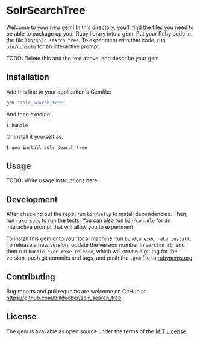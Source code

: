 # SolrSearchTree

Welcome to your new gem! In this directory, you'll find the files you need to be able to package up your Ruby library into a gem. Put your Ruby code in the file `lib/solr_search_tree`. To experiment with that code, run `bin/console` for an interactive prompt.

TODO: Delete this and the text above, and describe your gem

## Installation

Add this line to your application's Gemfile:

```ruby
gem 'solr_search_tree'
```

And then execute:

    $ bundle

Or install it yourself as:

    $ gem install solr_search_tree

## Usage

TODO: Write usage instructions here

## Development

After checking out the repo, run `bin/setup` to install dependencies. Then, run `rake spec` to run the tests. You can also run `bin/console` for an interactive prompt that will allow you to experiment.

To install this gem onto your local machine, run `bundle exec rake install`. To release a new version, update the version number in `version.rb`, and then run `bundle exec rake release`, which will create a git tag for the version, push git commits and tags, and push the `.gem` file to [rubygems.org](https://rubygems.org).

## Contributing

Bug reports and pull requests are welcome on GitHub at https://github.com/billdueber/solr_search_tree.

## License

The gem is available as open source under the terms of the [MIT License](https://opensource.org/licenses/MIT).
